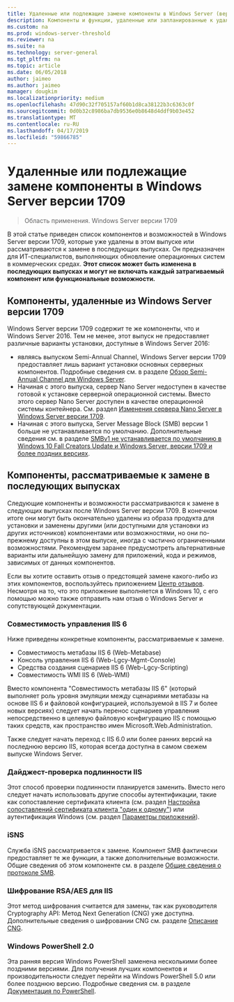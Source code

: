 ```yaml
---
title: Удаленные или подлежащие замене компоненты в Windows Server (версия 1709)
description: Компоненты и функции, удаленные или запланированные к удалению в выпусках.
ms.custom: na
ms.prod: windows-server-threshold
ms.reviewer: na
ms.suite: na
ms.technology: server-general
ms.tgt_pltfrm: na
ms.topic: article
ms.date: 06/05/2018
author: jaimeo
ms.author: jaimeo
manager: dougkim
ms.localizationpriority: medium
ms.openlocfilehash: 47d90c32f705157af60b1d8ca38122b3c6363c0f
ms.sourcegitcommit: 0d0b32c8986ba7db9536e0b8648d4ddf9b03e452
ms.translationtype: MT
ms.contentlocale: ru-RU
ms.lasthandoff: 04/17/2019
ms.locfileid: "59866785"
---
```

# <a name="features-removed-or-planned-for-replacement-starting-with-windows-server-version-1709"></a>Удаленные или подлежащие замене компоненты в Windows Server версии 1709

>Область применения. Windows Server версии 1709

В этой статье приведен список компонентов и возможностей в Windows Server версии 1709, которые уже удалены в этом выпуске или рассматриваются к замене в последующих выпусках. Он предназначен для ИТ-специалистов, выполняющих обновление операционных систем в коммерческих средах. **Этот список может быть изменена в последующих выпусках и могут не включать каждый затрагиваемый компонент или функциональные возможности.** 

## <a name="features-removed-from-windows-server-version-1709"></a>Компоненты, удаленные из Windows Server версии 1709
Windows Server версии 1709 содержит те же компоненты, что и Windows Server 2016. Тем не менее, этот выпуск не предоставляет различные варианты установки, доступные в Windows Server 2016:

- являясь выпуском Semi-Annual Channel, Windows Server версии 1709 предоставляет лишь вариант установки основных серверных компонентов. Подробные сведения см. в разделе [Обзор Semi-Annual Channel для Windows Server](semi-annual-channel-overview.md).
- Начиная с этого выпуска, сервер Nano Server недоступен в качестве готовой к установке серверной операционной системы. Вместо этого сервер Nano Server доступен в качестве операционной системы контейнера. См. раздел [Изменения сервера Nano Server в Windows Server версии 1709](nano-in-semi-annual-channel.md).
- Начиная с этого выпуска, Server Message Block (SMB) версии 1 больше не устанавливается по умолчанию. Дополнительные сведения см. в разделе [SMBv1 не устанавливается по умолчанию в Windows 10 Fall Creators Update и Windows Server, версии 1709 и более поздних версиях](https://support.microsoft.com/help/4034314/smbv1-is-not-installed-by-default-in-windows).


## <a name="features-being-considered-for-replacement-starting-with-subsequent-releases"></a>Компоненты, рассматриваемые к замене в последующих выпусках

Следующие компоненты и возможности рассматриваются к замене в следующих выпусках после Windows Server версии 1709. В конечном итоге они могут быть окончательно удалены из образа продукта для установки и заменены другими (или доступными для установки из других источников) компонентами или возможностями, но они по-прежнему доступны в этом выпуске, иногда с частично ограниченными возможностями. Рекомендуем заранее предусмотреть альтернативные варианты или дальнейшую замену для приложений, кода и режимов, зависимых от данных компонентов.

Если вы хотите оставить отзыв о предстоящей замене какого-либо из этих компонентов, воспользуйтесь приложением [Центр отзывов](https://support.microsoft.com/help/4021566/windows-10-send-feedback-to-microsoft-with-feedback-hub-app). Несмотря на то, что это приложение выполняется в Windows 10, с его помощью можно также отправить нам отзыв о Windows Server и сопутствующей документации.

### <a name="iis-6-management-compatibility"></a>Совместимость управления IIS 6
Ниже приведены конкретные компоненты, рассматриваемые к замене.

- Совместимость метабазы IIS 6 (Web-Metabase)
- Консоль управления IIS 6 (Web-Lgcy-Mgmt-Console)
- Средства создания сценариев IIS 6 (Web-Lgcy-Scripting)
- Совместимость WMI IIS 6 (Web-WMI)

Вместо компонента "Совместимость метабазы IIS 6" (который выполняет роль уровня эмуляции между сценариями метабазы на основе IIS 6 и файловой конфигурацией, используемой в IIS 7 и более новых версиях) следует начать перенос сценариев управления непосредственно в целевую файловую конфигурацию IIS с помощью таких средств, как пространство имен Microsoft.Web.Administration.

Также следует начать переход с IIS 6.0 или более ранних версий на последнюю версию IIS, которая всегда доступна в самом свежем выпуске Windows Server.


### <a name="iis-digest-authentication"></a>Дайджест-проверка подлинности IIS
Этот способ проверки подлинности планируется заменить. Вместо него следует начать использовать другие способы аутентификации, такие как сопоставление сертификата клиента (см. раздел [Настройка сопоставлений сертификата клиента "один к одному"](https://docs.microsoft.com/iis/manage/configuring-security/configuring-one-to-one-client-certificate-mappings)) или аутентификация Windows (см. раздел [Параметры приложений](https://docs.microsoft.com/iis-administration/configuration/appsettings.json)).

### <a name="internet-storage-name-service-isns"></a>iSNS
Служба iSNS рассматривается к замене. Компонент SMB фактически предоставляет те же функции, а также дополнительные возможности. Общие сведения об этом компоненте см. в разделе [Общие сведения о протоколе SMB](https://technet.microsoft.com/library/hh831795(v=ws.11).aspx).

### <a name="rsaaes-encryption-for-iis"></a>Шифрование RSA/AES для IIS 
Этот метод шифрования считается для замены, так как руководителя Cryptography API: Метод Next Generation (CNG) уже доступна. Дополнительные сведения о шифровании CNG см. разделе [Описание CNG](https://msdn.microsoft.com/library/windows/desktop/aa375276(v=vs.85).aspx).

### <a name="windows-powershell-20"></a>Windows PowerShell 2.0
Эта ранняя версия Windows PowerShell заменена несколькими более поздними версиями. Для получения лучших компонентов и производительности следует перейти на Windows PowerShell 5.0 или более позднюю версию. Подробные сведения см. в разделе [Документация по PowerShell](https://docs.microsoft.com/powershell/index?view=powershell-5.1).

